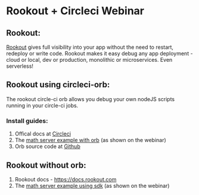 # Rookout + Circleci Webinar 

## Rookout:

[Rookout][rookout-getting-started]
 gives full visibility into your app without the need to restart, redeploy or write code.
Rookout makes it easy debug any app deployment - cloud or local, dev or production, monolithic or microservices. Even serverless!

## Rookout using circleci-orb:
The rookout circle-ci orb allows you debug your own nodeJS scripts running in your circle-ci jobs.


### Install guides:

   1. Offical docs at [Circleci][circleci-rookout-orb]
   2. The [math server example with orb][math-server-example-orb] (as shown on the webinar) 
   3. Orb source code at [Github][official-rookout-orb]

## Rookout without orb:
  1. Rookout docs - https://docs.rookout.com
  2. The [math server example using sdk][math-server-example-no-orb] (as shown on the webinar) 




[rookout-getting-started]: https://docs.rookout.com
[official-rookout-orb]: https://github.com/Rookout/circle-ci-orbs
[circleci-rookout-orb]: https://circleci.com/blog/debug-your-circleci-environments-using-the-rookout-orb/
[math-server-example-orb]: https://github.com/Rookout/circleci-rookout-orb-webinar/tree/adding-minus-endpoint
[math-server-example-no-orb]: https://github.com/Rookout/circleci-rookout-orb-webinar/tree/adding-rookout-to-server